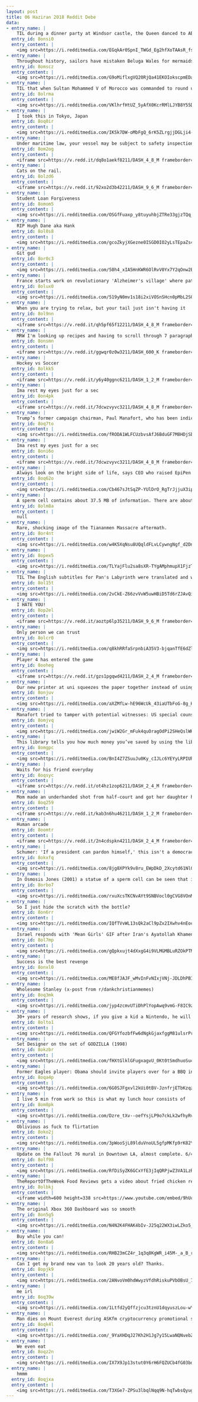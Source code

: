 ```yaml
---
layout: post
title: 06 Haziran 2018 Reddit Debe
data:
- entry_name: |
    TIL during a dinner party at Windsor castle, the Queen danced to ABBA's Dancing Queen, much to the amusement of guest. She reportedly said, I always try to dance when this song comes on, because I am the Queen, and I like to dance.”
  entry_id: 8onsi0
  entry_content: |
    <img src=https://i.redditmedia.com/EGqkAr0SpnI_TWGd_Eg2hfXoTAAsR_fsH4PhebUr7gM.jpg?s=c35335ff7d54cd30d266429a9ab5056a frameborder=0>
- entry_name: |
    Throughout history, sailors have mistaken Beluga Wales for mermaids because of their human-like knees.
  entry_id: 8omscz
  entry_content: |
    <img src=https://i.redditmedia.com/G9oMiflxgVQ20RjQa41EKOIokscpmEDaTCpwIkepDis.jpg?s=7f80cf1127a2058daf84477d3400ca68 frameborder=0>
- entry_name: |
    TIL that when Sultan Mohammed V of Morocco was commanded to round up all Moroccan Jews for relocation to Nazi concentration camps, he said There are no Jews in Morocco. There are only Moroccan subjects. Not a single Moroccan Jew was deported or killed during WWII.
  entry_id: 8olrma
  entry_content: |
    <img src=https://i.redditmedia.com/VKlhrfHtUZ_5yAfX0KcrRMlLJYB8Y55D0CRAGysKR_E.jpg?s=08221f0ff494fbb1f6d203ea08955e4d frameborder=0>
- entry_name: |
    I took this in Tokyo, Japan
  entry_id: 8oq0ir
  entry_content: |
    <img src=https://i.redditmedia.com/IKSk7DW-oMbFgQ_6rK5ZLrgjjDGLji4-aCqHc0zVWWE.png?s=1adf8ea4c9db77aa69ef887aa7be17ca frameborder=0>
- entry_name: |
    Under maritime law, your vessel may be subject to safety inspection at any time
  entry_id: 8om2og
  entry_content: |
    <iframe src=https://v.redd.it/dq8o1aekf8211/DASH_4_8_M frameborder=0></iframe>
- entry_name: |
    Cats on the rail.
  entry_id: 8olzd6
  entry_content: |
    <iframe src=https://v.redd.it/92xo2d3b42211/DASH_9_6_M frameborder=0></iframe>
- entry_name: |
    Student Loan Forgiveness
  entry_id: 8omom5
  entry_content: |
    <img src=https://i.redditmedia.com/OSGfFuaxp_y8tuyuhbjZTRe33gjzTQq_kDOPx5mG4Bg.jpg?s=b96b7220e6bdefb0061d4e58dd826c06 frameborder=0>
- entry_name: |
    RIP Hugh Dane aka Hank
  entry_id: 8ol0s8
  entry_content: |
    <img src=https://i.redditmedia.com/gcoZkyjXGezne0ISGD0IO2yLsTEpaZs4T4OuO39xmw0.jpg?s=8a06faf4e84bb289730371c02a7246e0 frameborder=0>
- entry_name: |
    Git gud
  entry_id: 8or0c3
  entry_content: |
    <img src=https://i.redditmedia.com/50h4_xIA5HnKWR6OlRvV0Yx7Y2qOnw2EkKI0LACbSRI.png?s=91df07610c09d42fdfc47f5665808cc2 frameborder=0>
- entry_name: |
    France starts work on revolutionary 'Alzheimer's village' where patients roam almost free: Work has begun on France’s first Alzheimer's village” where patients will be given free rein without medication in a purpose-built medieval-style citadel designed to increase their freedom and reduce anxiety.
  entry_id: 8olux0
  entry_content: |
    <img src=https://i.redditmedia.com/519yN0mv1s18i2xiVOSnSHcn0pMbL2S054f7QUMT12Q.jpg?s=0263da2f975d2ee14c86efe25a606035 frameborder=0>
- entry_name: |
    When you are trying to relax, but your tail just isn't having it
  entry_id: 8ol9nn
  entry_content: |
    <iframe src=https://v.redd.it/qh5pf65f12211/DASH_4_8_M frameborder=0></iframe>
- entry_name: |
    MRW I'm looking up recipes and having to scroll through 7 paragraphs of a life story before they give you the instructions
  entry_id: 8onsmn
  entry_content: |
    <iframe src=https://v.redd.it/ggwqr0z0w3211/DASH_600_K frameborder=0></iframe>
- entry_name: |
    Hockey vs Soccer
  entry_id: 8olkk5
  entry_content: |
    <iframe src=https://v.redd.it/y6y40ggnc6211/DASH_1_2_M frameborder=0></iframe>
- entry_name: |
    Ima rest my eyes just for a sec
  entry_id: 8on4pk
  entry_content: |
    <iframe src=https://v.redd.it/7dcwzvyvc3211/DASH_4_8_M frameborder=0></iframe>
- entry_name: |
    Trump’s former campaign chairman, Paul Manafort, who has been indicted by U.S. Special Counsel Robert Mueller, attempted to tamper with potential witnesses, Mueller said in a court filing on Monday.
  entry_id: 8oq7to
  entry_content: |
    <img src=https://i.redditmedia.com/fRODA1WLFCUzbvsAfJ6BduGF7M8HDjSbOj_rOdhKJbM.jpg?s=7f60e9804ac52aaa4ac9308ac436ad51 frameborder=0>
- entry_name: |
    Ima rest my eyes just for a sec
  entry_id: 8oni6o
  entry_content: |
    <iframe src=https://v.redd.it/7dcwzvyvc3211/DASH_4_8_M frameborder=0></iframe>
- entry_name: |
    Always look on the bright side of life, says CEO who raised EpiPen price by more than 400%
  entry_id: 8oq62o
  entry_content: |
    <img src=https://i.redditmedia.com/Cb467sJtSqZP-YUlDrO_RgTrJjjuX3ip-aXKXK5WBqM.jpg?s=76ed32201d34a273dc1ff24f7baff882 frameborder=0>
- entry_name: |
    A sperm cell contains about 37.5 MB of information. There are about 100 million sperm cells per ml; the average ejaculation is about 2.25ml, and takes about 5 seconds. This makes the average bandwidth of the human penis 1687 TB/sec
  entry_id: 8olm8a
  entry_content: |
    null
- entry_name: |
    Rare, shocking image of the Tiananmen Massacre aftermath.
  entry_id: 8or4nt
  entry_content: |
    <img src=https://i.redditmedia.com/w4K5XqNsu8UQqldFLvLCywngNgf_d2DnYKgbs9sYy1w.jpg?s=68eb472a613ca3471bb6d79756e807fe frameborder=0>
- entry_name: |
  entry_id: 8opex5
  entry_content: |
    <img src=https://i.redditmedia.com/TLYajFlu2sa8sXR-TYgAMphmupX1FjzTCNzqTQGeZPA.jpg?s=21d0c74cca49ef16c348c0a57b8f6bb8 frameborder=0>
- entry_name: |
    TIL The English subtitles for Pan's Labyrinth were translated and written by Guillermo del Toro himself. He no longer trusts translators after having encountered problems with his previous subtitled movies.
  entry_id: 8ol15t
  entry_content: |
    <img src=https://i.redditmedia.com/2vCkE-Z66zvVvW5uwHBiD5Td6rZJAvQiAGb5-T2te_4.jpg?s=274687dbed8940edd214365e523d0bd5 frameborder=0>
- entry_name: |
    I HATE YOU!
  entry_id: 8op2el
  entry_content: |
    <iframe src=https://v.redd.it/aoztp6lp35211/DASH_9_6_M frameborder=0></iframe>
- entry_name: |
    Only person we can trust
  entry_id: 8olcr0
  entry_content: |
    <img src=https://i.redditmedia.com/q8khRRfaSrpnbiA35V3-bjqanTfE6dZlkGB1YNO9seg.png?s=9060e211f0db3ec988cf3986e1f09171 frameborder=0>
- entry_name: |
    Player 4 has entered the game
  entry_id: 8ooheg
  entry_content: |
    <iframe src=https://v.redd.it/gzs1pgqwd4211/DASH_2_4_M frameborder=0></iframe>
- entry_name: |
    Our new printer at uni squeezes the paper together instead of using staples
  entry_id: 8onjuv
  entry_content: |
    <img src=https://i.redditmedia.com/aXZMfLw-hE96WcUk_43iaUTbFoG-8g_HAbXuoy1wiBA.jpg?s=b194ce7699a3a7fca8485f18b5c8737e frameborder=0>
- entry_name: |
    Manafort tried to tamper with potential witnesses: US special counsel
  entry_id: 8omjvq
  entry_content: |
    <img src=https://i.redditmedia.com/jwiW2Gr_mFuk4quOragOdPi2SHeQslWH9lA5gzLcu_Y.jpg?s=d14653b52949f63a4557ec01ce68d575 frameborder=0>
- entry_name: |
    This library tells you how much money you’ve saved by using the library
  entry_id: 8omgpc
  entry_content: |
    <img src=https://i.redditmedia.com/BnI4Z7ZSuuJu0Ky_cIJLc6YEYyLRPIUhmPUBgw3XvjU.jpg?s=4a74f8adbca53fdfcddfd53ad628cb94 frameborder=0>
- entry_name: |
    Waits for his friend everyday
  entry_id: 8oqsyc
  entry_content: |
    <iframe src=https://v.redd.it/ot4hz1zop6211/DASH_2_4_M frameborder=0></iframe>
- entry_name: |
    Mom made an underhanded shot from half-court and got her daughter half-off her tuition.
  entry_id: 8oq259
  entry_content: |
    <iframe src=https://v.redd.it/kab3n6hu46211/DASH_1_2_M frameborder=0></iframe>
- entry_name: |
    Human arcade
  entry_id: 8oomtr
  entry_content: |
    <iframe src=https://v.redd.it/2n4cdspkn4211/DASH_2_4_M frameborder=0></iframe>
- entry_name: |
    Schumer: 'If a president can pardon himself,' this isn't a democracy
  entry_id: 8okxfq
  entry_content: |
    <img src=https://i.redditmedia.com/8jg8XPYk9v8ru_EWpDkD_2Xcytd61Nl0o07IvtUt4tk.jpg?s=905afdd2f7815cc2b5ebe5947984a6d4 frameborder=0>
- entry_name: |
    In Osmosis Jones (2001) a statue of a sperm cell can be seen that is labeled Our Founder.
  entry_id: 8orbo7
  entry_content: |
    <img src=https://i.redditmedia.com/rxuXcsTKCNvAYt9SNBVocl0gCVG8VOnM6OlxGRVR1B0.jpg?s=898d13d494f01f39bac69c4d92b288ee frameborder=0>
- entry_name: |
    So I just hide the scratch with the bottle?
  entry_id: 8on6rr
  entry_content: |
    <img src=https://i.redditmedia.com/IQfTVvWL13sQk2aCl9pZx2IXwhv4nEocLa3gPAlu6bs.jpg?s=6e96206b34581ba116c80061a973e3c9 frameborder=0>
- entry_name: |
    Israel responds with 'Mean Girls' GIF after Iran's Ayatollah Khamenei's nuclear threats
  entry_id: 8ol7mp
  entry_content: |
    <img src=https://i.redditmedia.com/gQpkxujt4dXxgG4i9VLMGMBLuRZOkPTMQU5hlZiseZI.jpg?s=b637dd5cfe34daf120ac63775c079c29 frameborder=0>
- entry_name: |
    Success is the best revenge
  entry_id: 8onxl0
  entry_content: |
    <img src=https://i.redditmedia.com/ME8fJAJF_wMvInFvNIxjVNj-JDLDhPBIMSdvHknbpJs.jpg?s=500c0b16bdf5c5f771dc0a7ff2ebd117 frameborder=0>
- entry_name: |
    Wholesome Stanley (x-post from r/dankchristianmemes)
  entry_id: 8oq3mk
  entry_content: |
    <img src=https://i.redditmedia.com/jyp4zcmvUTiDhPlYopAwq9vmG-F8IC9zpW5yVQAUHsE.jpg?s=f5d4f6269b73d8ccd42a4a06155c0b06 frameborder=0>
- entry_name: |
    30+ years of research shows, if you give a kid a Nintendo, he will give his little sister an unplugged controller. (X-post)
  entry_id: 8olto1
  entry_content: |
    <img src=https://i.redditmedia.com/QFGYfozbfFw6dNgkGjaxfggM81ulsrPrsbYUOWVYA-I.jpg?s=b550224e616c366988a572c07d9a3a61 frameborder=0>
- entry_name: |
    Set Designer on the set of GODZILLA (1998)
  entry_id: 8okzbr
  entry_content: |
    <img src=https://i.redditmedia.com/fHXtGlklGFugxagvU_0Kt0tSmdhuoSu4TgXkBwdVfig.jpg?s=c08f0085e5501147d9d4c6dff9756ac9 frameborder=0>
- entry_name: |
    Former Eagles player: Obama should invite players over for a BBQ instead
  entry_id: 8oqa4p
  entry_content: |
    <img src=https://i.redditmedia.com/6G0SJFgxvl2kUi0tBV-JznfrjETbKzqzAtQKo_RCnaA.jpg?s=ec7d3d5ea9da443964be57b255ba1db9 frameborder=0>
- entry_name: |
    I live 5 min from work so this is what my lunch hour consists of
  entry_id: 8om8pk
  entry_content: |
    <img src=https://i.redditmedia.com/Dzre_tXv--oefYsjLP9o7ckLk2wfhyRvIlxMD-htICo.jpg?s=928dc8de798c89a1fa9b32b31194094d frameborder=0>
- entry_name: |
    Oblivious as fuck to flirtation
  entry_id: 8oko2j
  entry_content: |
    <img src=https://i.redditmedia.com/3pWooSjL89lduVnoUL5gfpMKfp9rK82YwtSo6GDCJpo.jpg?s=20f2ea1e54997babaa30106935c4c218 frameborder=0>
- entry_name: |
    Update on the Fallout 76 mural in Downtown LA, almost complete. 6/4/18 3:00 PM
  entry_id: 8olf98
  entry_content: |
    <img src=https://i.redditmedia.com/RfDiSyZK6GCxYfE3jIqQRPjwZ3VA1LzRnaCK0KbYZSI.jpg?s=d8b0b6f90d126ec4424402c6cdcb3e6f frameborder=0>
- entry_name: |
    TheReportOfTheWeek Food Reviews gets a video about fried chicken restricted and demonitized
  entry_id: 8olbkj
  entry_content: |
    <iframe width=600 height=338 src=https://www.youtube.com/embed/9hUc2OPTanc?start=67&feature=oembed&enablejsapi=1 frameborder=0 allow=autoplay; encrypted-media allowfullscreen></iframe>
- entry_name: |
    The original Xbox 360 Dashboard was so smooth
  entry_id: 8on5g5
  entry_content: |
    <img src=https://i.redditmedia.com/N4N2K4FHAK4bIv-J25q22WX3iwLZko5_RHvqFNcijSc.gif?fm=jpg&s=402a2ed699f9e150959d186831dc7037 frameborder=0>
- entry_name: |
    Buy while you can!
  entry_id: 8on8a6
  entry_content: |
    <img src=https://i.redditmedia.com/RHB23mCZ4r_1q3q8KgWR_i45M-_a_B_rm6OH3fR3L8s.jpg?s=bf7aad0325ecc9a56e9b8766b824eda5 frameborder=0>
- entry_name: |
    Can I get my brand new van to look 20 years old? Thanks.
  entry_id: 8opjk9
  entry_content: |
    <img src=https://i.redditmedia.com/2ANvoVm0hdWwyzVfdhRiskuPVbOBsU_78FSYnNJLWNU.jpg?s=185cf605a01e34eaa74f6bea9093c067 frameborder=0>
- entry_name: |
    me irl
  entry_id: 8oq39w
  entry_content: |
    <img src=https://i.redditmedia.com/1Ltfd2yQffzjcu3tznU1dqyuszLou-wY5-TDquG38DE.jpg?s=5bfdecf0b2ed8389ad72b25c2764cc95 frameborder=0>
- entry_name: |
    Man dies on Mount Everest during ASKfm cryptocurrency promotional stunt
  entry_id: 8oqk4l
  entry_content: |
    <img src=https://i.redditmedia.com/_9YaXHDqJ27Kh2H1Jg7y15LwaNQNvebZwd1L1nSdyH8.jpg?s=0b12ebee8c78d8b4e9a97ff18bb76148 frameborder=0>
- entry_name: |
    We even eat
  entry_id: 8oqz2n
  entry_content: |
    <img src=https://i.redditmedia.com/IX7X9Jp13stut0Y6rH6FQZUCb4fG03bdUuALj63INr0.jpg?s=744f47d2ecb0dbeaec4ef2437702f6ef frameborder=0>
- entry_name: |
    hmmm
  entry_id: 8oqjxa
  entry_content: |
    <img src=https://i.redditmedia.com/T3XGe7-ZPSu3lbqlNqq9N-hqTwbsQyugbX8B5BYPb3c.jpg?s=63a4e79b4f9157cbc5f7cccb2f49a2ca frameborder=0>
---
```

